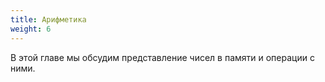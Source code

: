 ```yaml
---
title: Арифметика
weight: 6
---
```


В этой главе мы обсудим представление чисел в памяти и операции с ними.

